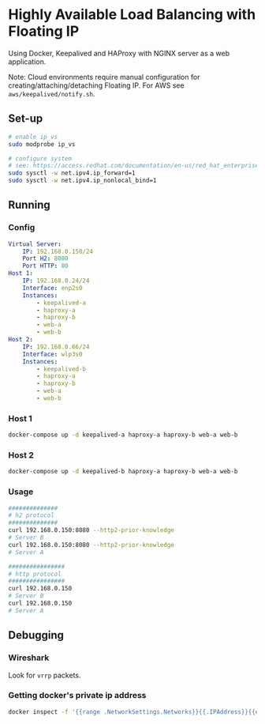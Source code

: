 # Highly Available Load Balancing with Floating IP

Using Docker, Keepalived and HAProxy with NGINX server as a web application.

Note: Cloud environments require manual configuration for creating/attaching/detaching Floating IP. For AWS see `aws/keepalived/notify.sh`.

## Set-up

```sh
# enable ip_vs
sudo modprobe ip_vs

# configure system
# see: https://access.redhat.com/documentation/en-us/red_hat_enterprise_linux/7/html/load_balancer_administration/s1-initial-setup-forwarding-vsa
sudo sysctl -w net.ipv4.ip_forward=1
sudo sysctl -w net.ipv4.ip_nonlocal_bind=1
```

## Running

### Config

```yaml
Virtual Server:
    IP: 192.168.0.150/24
    Port H2: 8080
    Port HTTP: 80
Host 1:
    IP: 192.168.0.24/24
    Interface: enp2s0
    Instances:
        - keepalived-a
        - haproxy-a
        - haproxy-b
        - web-a
        - web-b
Host 2:
    IP: 192.168.0.66/24
    Interface: wlp3s0
    Instances:
        - keepalived-b
        - haproxy-a
        - haproxy-b
        - web-a
        - web-b
```

### Host 1

```sh
docker-compose up -d keepalived-a haproxy-a haproxy-b web-a web-b
```

### Host 2

```sh
docker-compose up -d keepalived-b haproxy-a haproxy-b web-a web-b
```

### Usage

```sh
##############
# h2 protocol
##############
curl 192.168.0.150:8080 --http2-prior-knowledge
# Server B
curl 192.168.0.150:8080 --http2-prior-knowledge
# Server A

################
# http protocol
################
curl 192.168.0.150
# Server B
curl 192.168.0.150
# Server A
```

## Debugging

### Wireshark

Look for `vrrp` packets.

### Getting docker's private ip address

```sh
docker inspect -f '{{range .NetworkSettings.Networks}}{{.IPAddress}}{{end}}' $(docker-compose ps -q)
```
